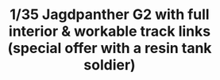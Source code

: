 ---
layout: product
title: "1/35 Jagdpanther G2 with full interior & workable track links  (special offer with a resin tank soldier)"
price: "9400" 
desc: "Maketa"
img_path: "/assets/img/RFM5022.webp"
brand: "N/A"
available: false
special_offer: false
new: false
soon: false
cat: "010000"
subcat: "010800"
subsubcat: "0N/A"
sifra: "RFM5022"
popular: false
---